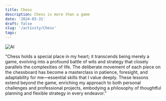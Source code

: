 ```yaml
---
title: Chess
description: Chess is more than a game
date: '2024-03-31'
draft: false
slug: '/activity/Chess'
tags:
---
```


![AI](/Chess.png)

"Chess holds a special place in my heart; it transcends being merely a game, evolving into a profound battle of wits and strategy that closely parallels the complexities of life. The deliberate movement of each piece on the chessboard has become a masterclass in patience, foresight, and adaptability for me—essential skills that I value deeply. These lessons extend beyond the game, enriching my approach to both personal challenges and professional projects, embodying a philosophy of thoughtful planning and flexible strategy in every endeavor."
